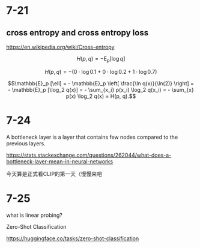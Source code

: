 # 7-21

## cross entropy and cross entropy loss

https://en.wikipedia.org/wiki/Cross-entropy

$$H(p, q)=-\operatorname{E}_p[\log q]$$

$$H(p,q)=−(0⋅\log0.1+0⋅\log0.2+1⋅\log0.7)$$

$$\mathbb{E}_p [\ell] = - \mathbb{E}_p \left[ \frac{\ln q(x)}{\ln(2)} \right] = - \mathbb{E}_p [\log_2 q(x)] = - \sum_{x_i} p(x_i) \log_2 q(x_i) = - \sum_{x} p(x) \log_2 q(x) = H(p, q).$$

# 7-24

A bottleneck layer is a layer that contains few nodes compared to the previous layers. 

https://stats.stackexchange.com/questions/262044/what-does-a-bottleneck-layer-mean-in-neural-networks

今天算是正式看CLIP的第一天（慢慢来吧

# 7-25

what is linear probing?


Zero-Shot Classification

https://huggingface.co/tasks/zero-shot-classification